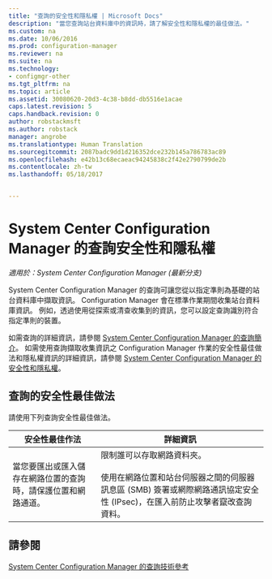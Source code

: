 ```yaml
---
title: "查詢的安全性和隱私權 | Microsoft Docs"
description: "當您查詢站台資料庫中的資訊時，請了解安全性和隱私權的最佳做法。"
ms.custom: na
ms.date: 10/06/2016
ms.prod: configuration-manager
ms.reviewer: na
ms.suite: na
ms.technology:
- configmgr-other
ms.tgt_pltfrm: na
ms.topic: article
ms.assetid: 30080620-20d3-4c38-b8dd-db5516e1acae
caps.latest.revision: 5
caps.handback.revision: 0
author: robstackmsft
ms.author: robstack
manager: angrobe
ms.translationtype: Human Translation
ms.sourcegitcommit: 2087badc9dd1d216352dce232b145a786783ac89
ms.openlocfilehash: e42b13c68ecaeac94245838c2f42e2790799de2b
ms.contentlocale: zh-tw
ms.lasthandoff: 05/18/2017


---
```

# <a name="security-and-privacy-for-queries-in-system-center-configuration-manager"></a>System Center Configuration Manager 的查詢安全性和隱私權

*適用於：System Center Configuration Manager (最新分支)*

System Center Configuration Manager 的查詢可讓您從以指定準則為基礎的站台資料庫中擷取資訊。 Configuration Manager 會在標準作業期間收集站台資料庫資訊。 例如，透過使用從探索或清查收集到的資訊，您可以設定查詢識別符合指定準則的裝置。  

 如需查詢的詳細資訊，請參閱 [System Center Configuration Manager 的查詢簡介](../../../core/servers/manage/introduction-to-queries.md)。 如需使用查詢擷取收集資訊之 Configuration Manager 作業的安全性最佳做法和隱私權資訊的詳細資訊，請參閱 [System Center Configuration Manager 的安全性和隱私權](../../../core/plan-design/security/security-and-privacy.md)。  

## <a name="security-best-practices-for-queries"></a>查詢的安全性最佳做法  
 請使用下列查詢安全性最佳做法。  

|安全性最佳作法|詳細資訊|  
|----------------------------|----------------------|  
|當您要匯出或匯入儲存在網路位置的查詢時，請保護位置和網路通道。|限制誰可以存取網路資料夾。<br /><br /> 使用在網路位置和站台伺服器之間的伺服器訊息區 (SMB) 簽署或網際網路通訊協定安全性 (IPsec)，在匯入前防止攻擊者竄改查詢資料。|  

## <a name="see-also"></a>請參閱  
 [System Center Configuration Manager 的查詢技術參考](../../../core/servers/manage/queries-technical-reference.md)

